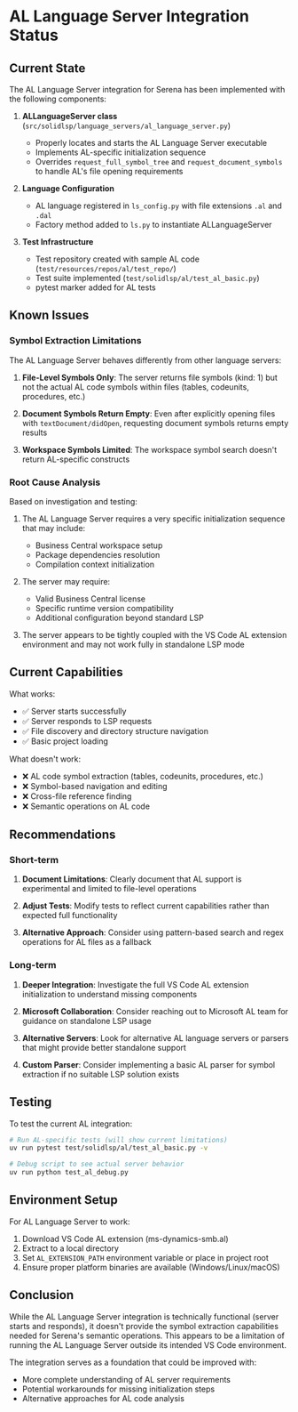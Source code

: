 # AL Language Server Integration Status

## Current State

The AL Language Server integration for Serena has been implemented with the following components:

1. **ALLanguageServer class** (`src/solidlsp/language_servers/al_language_server.py`)
   - Properly locates and starts the AL Language Server executable
   - Implements AL-specific initialization sequence
   - Overrides `request_full_symbol_tree` and `request_document_symbols` to handle AL's file opening requirements

2. **Language Configuration**
   - AL language registered in `ls_config.py` with file extensions `.al` and `.dal`
   - Factory method added to `ls.py` to instantiate ALLanguageServer

3. **Test Infrastructure**
   - Test repository created with sample AL code (`test/resources/repos/al/test_repo/`)
   - Test suite implemented (`test/solidlsp/al/test_al_basic.py`)
   - pytest marker added for AL tests

## Known Issues

### Symbol Extraction Limitations

The AL Language Server behaves differently from other language servers:

1. **File-Level Symbols Only**: The server returns file symbols (kind: 1) but not the actual AL code symbols within files (tables, codeunits, procedures, etc.)

2. **Document Symbols Return Empty**: Even after explicitly opening files with `textDocument/didOpen`, requesting document symbols returns empty results

3. **Workspace Symbols Limited**: The workspace symbol search doesn't return AL-specific constructs

### Root Cause Analysis

Based on investigation and testing:

1. The AL Language Server requires a very specific initialization sequence that may include:
   - Business Central workspace setup
   - Package dependencies resolution
   - Compilation context initialization

2. The server may require:
   - Valid Business Central license
   - Specific runtime version compatibility
   - Additional configuration beyond standard LSP

3. The server appears to be tightly coupled with the VS Code AL extension environment and may not work fully in standalone LSP mode

## Current Capabilities

What works:
- ✅ Server starts successfully
- ✅ Server responds to LSP requests
- ✅ File discovery and directory structure navigation
- ✅ Basic project loading

What doesn't work:
- ❌ AL code symbol extraction (tables, codeunits, procedures, etc.)
- ❌ Symbol-based navigation and editing
- ❌ Cross-file reference finding
- ❌ Semantic operations on AL code

## Recommendations

### Short-term

1. **Document Limitations**: Clearly document that AL support is experimental and limited to file-level operations

2. **Adjust Tests**: Modify tests to reflect current capabilities rather than expected full functionality

3. **Alternative Approach**: Consider using pattern-based search and regex operations for AL files as a fallback

### Long-term

1. **Deeper Integration**: Investigate the full VS Code AL extension initialization to understand missing components

2. **Microsoft Collaboration**: Consider reaching out to Microsoft AL team for guidance on standalone LSP usage

3. **Alternative Servers**: Look for alternative AL language servers or parsers that might provide better standalone support

4. **Custom Parser**: Consider implementing a basic AL parser for symbol extraction if no suitable LSP solution exists

## Testing

To test the current AL integration:

```bash
# Run AL-specific tests (will show current limitations)
uv run pytest test/solidlsp/al/test_al_basic.py -v

# Debug script to see actual server behavior
uv run python test_al_debug.py
```

## Environment Setup

For AL Language Server to work:

1. Download VS Code AL extension (ms-dynamics-smb.al)
2. Extract to a local directory
3. Set `AL_EXTENSION_PATH` environment variable or place in project root
4. Ensure proper platform binaries are available (Windows/Linux/macOS)

## Conclusion

While the AL Language Server integration is technically functional (server starts and responds), it doesn't provide the symbol extraction capabilities needed for Serena's semantic operations. This appears to be a limitation of running the AL Language Server outside its intended VS Code environment.

The integration serves as a foundation that could be improved with:
- More complete understanding of AL server requirements
- Potential workarounds for missing initialization steps
- Alternative approaches for AL code analysis
